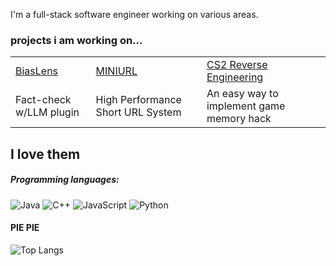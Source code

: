 

I'm a full-stack software engineer working on various areas.

### projects i am working on...
<table>
  <tbody>
    <tr>
        <td>
        <a target="_blank" href="https://github.com/Eclipsemos/BiasLens">BiasLens</a>
      </td>
      <td>
        <a target="_blank" href="https://github.com/Eclipsemos/MiniURL">MINIURL</a>
      </td>
      <td>
        <a target="_blank" href="https://github.com/Eclipsemos/CS2_Aimbot">CS2 Reverse Engineering</a>
      </td>
    </tr>
    <tr>
        <td>Fact-check w/LLM plugin</td>
      <td>High Performance Short URL System</td>
      <td>An easy way to implement game memory hack</td>
    </tr>
  </tbody>
</table>

## I love them

##### Programming languages:
![Java](https://img.shields.io/badge/Java-F8981D?logo=java&logoColor=white&style=for-the-badge)
![C++](https://img.shields.io/badge/C++-00599C?logo=cplusplus&logoColor=white&style=for-the-badge)
![JavaScript](https://img.shields.io/badge/JavaScript-F7DF1E?logo=javascript&logoColor=black&style=for-the-badge)
![Python](https://img.shields.io/badge/Python-3776AB?logo=python&logoColor=white&style=for-the-badge)
#### PIE PIE
![Top Langs](https://github-readme-stats.vercel.app/api/top-langs/?username=Eclipsemos&layout=pie)


